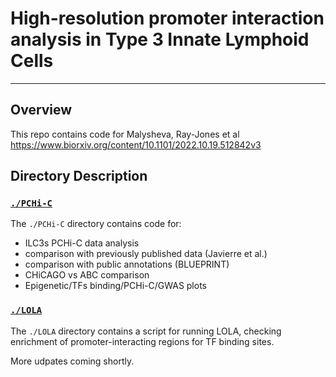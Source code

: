 # High-resolution promoter interaction analysis in Type 3 Innate Lymphoid Cells

___

## Overview

This repo contains code for Malysheva, Ray-Jones et al
https://www.biorxiv.org/content/10.1101/2022.10.19.512842v3


## Directory Description

### [`./PCHi-C`](./PCHi-C)
The `./PCHi-C` directory contains code for:
 - ILC3s PCHi-C data analysis
 - comparison with previously published data (Javierre et al.)
 - comparison with public annotations (BLUEPRINT)
 - CHiCAGO vs ABC comparison
 - Epigenetic/TFs binding/PCHi-C/GWAS plots

### [`./LOLA`](../LOLA)
The `./LOLA` directory contains a script for running LOLA, checking enrichment of promoter-interacting regions for TF binding sites.

More udpates coming shortly.
